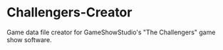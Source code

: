 # Challengers-Creator
Game data file creator for GameShowStudio's "The Challengers" game show software.